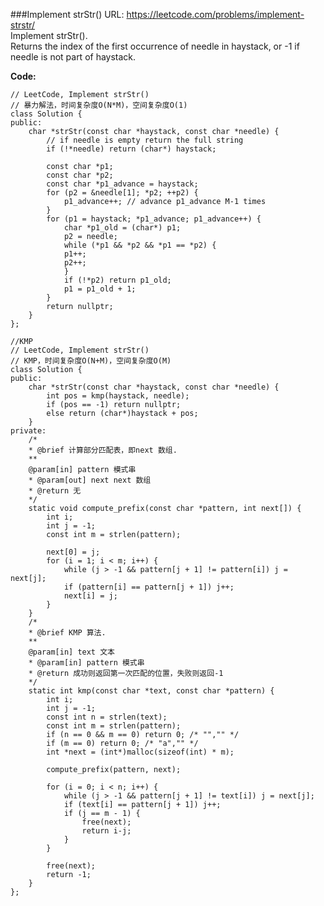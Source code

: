 ###Implement strStr()
URL: https://leetcode.com/problems/implement-strstr/</br>
Implement strStr().</br>
Returns the index of the first occurrence of needle in haystack, or -1 if needle is not part of haystack.

__Code:__

	// LeetCode, Implement strStr()
	// 暴力解法，时间复杂度O(N*M)，空间复杂度O(1)
	class Solution {
	public:
		char *strStr(const char *haystack, const char *needle) {
			// if needle is empty return the full string
			if (!*needle) return (char*) haystack;

			const char *p1;
			const char *p2;
			const char *p1_advance = haystack;
			for (p2 = &needle[1]; *p2; ++p2) {
				p1_advance++; // advance p1_advance M-1 times
			}
			for (p1 = haystack; *p1_advance; p1_advance++) {
				char *p1_old = (char*) p1;
				p2 = needle;
				while (*p1 && *p2 && *p1 == *p2) {
				p1++;
				p2++;
				}
				if (!*p2) return p1_old;
				p1 = p1_old + 1;
			}
			return nullptr;
		}
	};

	//KMP
	// LeetCode, Implement strStr()
	// KMP，时间复杂度O(N+M)，空间复杂度O(M)
	class Solution {
	public:
		char *strStr(const char *haystack, const char *needle) {
			int pos = kmp(haystack, needle);
			if (pos == -1) return nullptr;
			else return (char*)haystack + pos;
		}
	private:
		/*
		* @brief 计算部分匹配表，即next 数组.
		**
		@param[in] pattern 模式串
		* @param[out] next next 数组
		* @return 无
		*/
		static void compute_prefix(const char *pattern, int next[]) {
			int i;
			int j = -1;
			const int m = strlen(pattern);

			next[0] = j;
			for (i = 1; i < m; i++) {
				while (j > -1 && pattern[j + 1] != pattern[i]) j = next[j];
				if (pattern[i] == pattern[j + 1]) j++;
				next[i] = j;
			}
		}
		/*
		* @brief KMP 算法.
		**
		@param[in] text 文本
		* @param[in] pattern 模式串
		* @return 成功则返回第一次匹配的位置，失败则返回-1
		*/
		static int kmp(const char *text, const char *pattern) {
			int i;
			int j = -1;
			const int n = strlen(text);
			const int m = strlen(pattern);
			if (n == 0 && m == 0) return 0; /* "","" */
			if (m == 0) return 0; /* "a","" */
			int *next = (int*)malloc(sizeof(int) * m);

			compute_prefix(pattern, next);

			for (i = 0; i < n; i++) {
				while (j > -1 && pattern[j + 1] != text[i]) j = next[j];
				if (text[i] == pattern[j + 1]) j++;
				if (j == m - 1) {
					free(next);
					return i-j;
				}
			}

			free(next);
			return -1;
		}
	};